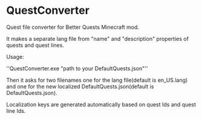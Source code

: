# QuestConverter
Quest file converter for Better Quests Minecraft mod.

It makes a separate lang file from "name" and "description" properties of quests and quest lines.

Usage: 

''QuestConverter.exe "path to your DefaultQuests.json"''

Then it asks for two filenames one for the lang file(default is en_US.lang) and one for the new localized DefaultQuests.json(default is DefaultQuests.json).
  
Localization keys are generated automatically based on quest Ids and quest line Ids.
